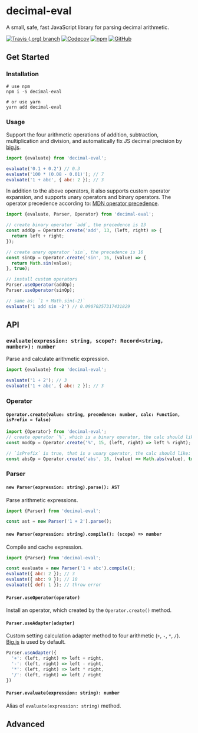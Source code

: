 # decimal-eval
A small, safe, fast JavaScript library for parsing decimal arithmetic.

[![Travis (.org) branch](https://img.shields.io/travis/peakchen90/decimal-eval/master.svg)](https://travis-ci.org/peakchen90/decimal-eval)
[![Codecov](https://img.shields.io/codecov/c/github/peakchen90/decimal-eval.svg)](https://codecov.io/gh/peakchen90/decimal-eval)
[![npm](https://img.shields.io/npm/v/decimal-eval.svg)](https://www.npmjs.com/package/decimal-eval)
[![GitHub](https://img.shields.io/github/license/mashape/apistatus.svg)](https://github.com/peakchen90/decimal-eval/blob/master/LICENSE)

## Get Started

### Installation
```
# use npm
npm i -S decimal-eval

# or use yarn
yarn add decimal-eval
```

### Usage
Support the four arithmetic operations of addition, subtraction, multiplication and division,
and automatically fix JS decimal precision by [big.js](https://github.com/MikeMcl/big.js).

```js
import {evaluate} from 'decimal-eval';

evaluate('0.1 + 0.2') // 0.3
evaluate('100 * (0.08 - 0.01)'); // 7
evaluate('1 + abc', { abc: 2 }); // 3
```

In addition to the above operators, it also supports custom operator expansion,
and supports unary operators and binary operators.
The operator precedence according to: [MDN operator precedence](https://developer.mozilla.org/en-US/docs/Web/JavaScript/Reference/Operators/Operator_Precedence).

```js
import {evaluate, Parser, Operator} from 'decimal-eval';

// create binary operator `add`, the precedence is 13
const addOp = Operator.create('add', 13, (left, right) => {
  return left + right;
});

// create unary operator `sin`, the precedence is 16
const sinOp = Operator.create('sin', 16, (value) => {
  return Math.sin(value);
}, true);

// install custom operators
Parser.useOperator(addOp);
Parser.useOperator(sinOp);

// same as: `1 + Math.sin(-2)`
evaluate('1 add sin -2') // 0.09070257317431829
```

## API
### `evaluate(expression: string, scope?: Record<string, number>): number`
Parse and calculate arithmetic expression.
```js
import {evaluate} from 'decimal-eval';

evaluate('1 + 2'); // 3
evaluate('1 + abc', { abc: 2 }); // 3
```

### Operator
#### `Operator.create(value: string, precedence: number, calc: Function, isPrefix = false)`
```js
import {Operator} from 'decimal-eval';
// create operator `%`, which is a binary operator, the calc should like: `(left: number, right: number) => number`
const modOp = Operator.create('%', 15, (left, right) => left % right);

// `isPrefix` is true, that is a unary operator, the calc should like: `(value: number) => number`
const absOp = Operator.create('abs', 16, (value) => Math.abs(value), true);
```

### Parser

#### `new Parser(expression: string).parse(): AST`
Parse arithmetic expressions.
```js
import {Parser} from 'decimal-eval';

const ast = new Parser('1 + 2').parse();
```

#### `new Parser(expression: string).compile(): (scope) => number`
Compile and cache expression.
```js
import {Parser} from 'decimal-eval';

const evaluate = new Parser('1 + abc').compile();
evaluate({ abc: 2 }); // 3
evaluate({ abc: 9 }); // 10
evaluate({ def: 1 }); // throw error
```

#### `Parser.useOperator(operator)`
Install an operator, which created by the `Operator.create()` method.

#### `Parser.useAdapter(adapter)`
Custom setting calculation adapter method to four arithmetic (`+`, `-`, `*`, `/`).
[Big.js](https://github.com/MikeMcl/big.js) is used by default.
```js
Parser.useAdapter({
  '+': (left, right) => left + right,
  '-': (left, right) => left - right,
  '*': (left, right) => left * right,
  '/': (left, right) => left / right
})
```

#### `Parser.evaluate(expression: string): number`
Alias of `evaluate(expression: string)` method.

## Advanced
